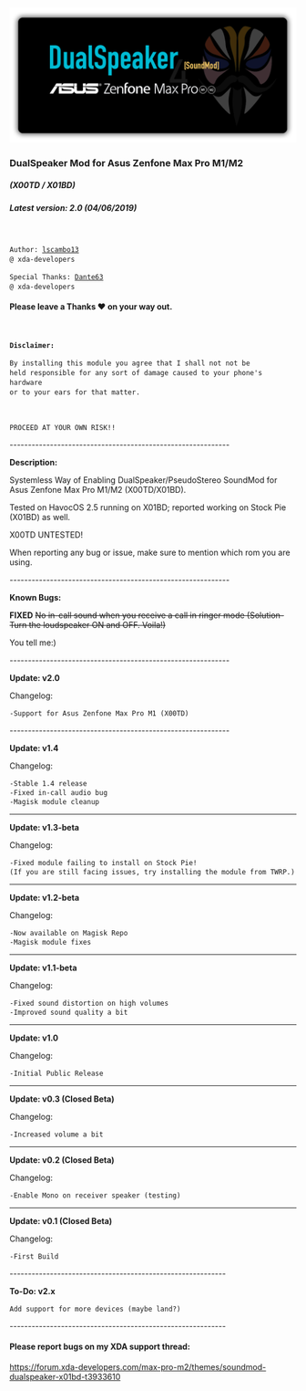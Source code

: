 ![COVER](https://github.com/lscambo13/DualSpeaker-X01BD-ZenfoneMaxProM2/raw/master/images/github-dualspeaker-x00td-x01bd-cover-image.png)
<h3>DualSpeaker Mod for Asus Zenfone Max Pro M1/M2</h3>
<h5>(X00TD / X01BD)</h5>
<h5>Latest version: 2.0 (04/06/2019)</h5>
</br>

<code>Author: [lscambo13](https://forum.xda-developers.com/member.php?u=5544960) @ xda-developers</code></br>

<code>Special Thanks: [Dante63](https://forum.xda-developers.com/member.php?u=7047928) @ xda-developers</code></br>

#### Please leave a Thanks ❤ on your way out.
</br>

<code><strong>Disclaimer:</strong></code>

<code>By installing this module you agree that I
shall not not be held responsible for any
sort of damage caused to your phone's
hardware or to your ears for that matter.
		
PROCEED AT YOUR OWN RISK!!</code>

------------------------------------------------------------</br>

<strong>Description:</strong>

Systemless Way of Enabling DualSpeaker/PseudoStereo SoundMod 
for Asus Zenfone Max Pro M1/M2 (X00TD/X01BD).

Tested on HavocOS 2.5 running on X01BD; reported working on Stock 
Pie (X01BD) as well.

X00TD UNTESTED!

When reporting any bug or issue, make sure to mention which rom
you are using.

------------------------------------------------------------</br>

<strong>Known Bugs:</strong>

<STRONG>FIXED</STRONG>  <strike>No in-call sound when you receive a call in ringer mode
(Solution- Turn the loudspeaker ON and OFF. Voila!)</strike>

You tell me:)

------------------------------------------------------------</br>

<strong>Update: v2.0</strong>
 
Changelog:	

	-Support for Asus Zenfone Max Pro M1 (X00TD)

------------------------------------------------------------</br>

<strong>Update: v1.4</strong>
 
Changelog:	

	-Stable 1.4 release
	-Fixed in-call audio bug
	-Magisk module cleanup

------------------------------------------------------------

<strong>Update: v1.3-beta</strong>
 
Changelog:	

	-Fixed module failing to install on Stock Pie!
	(If you are still facing issues, try installing the module from TWRP.)

------------------------------------------------------------

<strong>Update: v1.2-beta</strong>
 
Changelog:	

	-Now available on Magisk Repo
	-Magisk module fixes

------------------------------------------------------------

<strong>Update: v1.1-beta</strong>
 
Changelog:	

	-Fixed sound distortion on high volumes
	-Improved sound quality a bit

------------------------------------------------------------

<strong>Update: v1.0</strong>
 
Changelog:	
	
	-Initial Public Release

------------------------------------------------------------

<strong>Update: v0.3 (Closed Beta)</strong>

Changelog:	

	-Increased volume a bit

-----------------------------------------------------------

<strong>Update: v0.2 (Closed Beta)</strong>

Changelog:	
	
	-Enable Mono on receiver speaker (testing)

-----------------------------------------------------------

<strong>Update: v0.1 (Closed Beta)</strong>

Changelog: 	
	
	-First Build

-----------------------------------------------------------</br>

<strong>To-Do:	v2.x</strong>

	Add support for more devices (maybe land?)


-----------------------------------------------------------</br>
<h4>Please report bugs on my XDA support thread:</h4> <a href="https://forum.xda-developers.com/max-pro-m2/themes/soundmod-dualspeaker-x01bd-t3933610">https://forum.xda-developers.com/max-pro-m2/themes/soundmod-dualspeaker-x01bd-t3933610</a>
